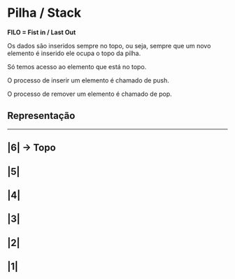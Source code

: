 # Pilha / Stack #
>
**FILO = Fist in / Last Out**
>
>
Os dados são inseridos sempre no topo, ou seja, sempre que
um novo elemento é inserido ele ocupa o topo da pilha.
>
>
Só temos acesso ao elemento que está no topo.
>
>
O processo de inserir um elemento é chamado de push.
>
>
O processo de remover um elemento é chamado de pop.
>
## Representação ##

>
---
|6| -> Topo
---
|5|
---
|4|
---
|3|
---
|2|
---
|1|
---
>